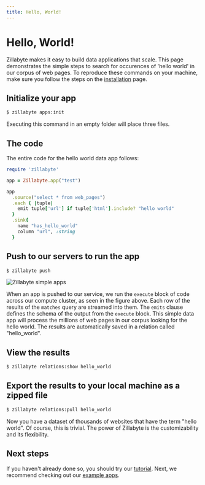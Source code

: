 ```yaml
---
title: Hello, World!
---
```


# Hello, World!

Zillabyte makes it easy to build data applications that scale. This page demonstrates the simple steps to search for occurences of 'hello world' in our corpus of web pages. To reproduce these commands on your machine, make sure you follow the steps on the [installation](/installation) page.

## Initialize your app

```bash
$ zillabyte apps:init
```
Executing this command in an empty folder will place three files. 
 
## The code 

The entire code for the hello world data app follows: 

```ruby
require 'zillabyte'

app = Zillabyte.app("test")

app
  .source("select * from web_pages")
  .each { |tuple|
    emit tuple['url'] if tuple['html'].include? "hello world"
  }
  .sink{
    name "has_hello_world"
    column "url", :string
  }
```


## Push to our servers to run the app

```bash 
$ zillabyte push
```

![Zillabyte simple apps](/images/SimpleApps.png)

When an app is pushed to our service, we run the `execute` block of code across our compute cluster, as seen in the figure above. Each row of the results of the `matches` query are streamed into them. The `emits` clause defines the schema of the output from the `execute` block. This simple data app will process the millions of web pages in our corpus looking for the hello world. The results are automatically saved in a relation called "hello_world". 

## View the results

``` bash
$ zillabyte relations:show hello_world
```

## Export the results to your local machine as a zipped file

```bash
$ zillabyte relations:pull hello_world 
``` 

Now you have a dataset of thousands of websites that have the term "hello world".  Of course, this is trivial.  The power of Zillabyte is the customizability and its flexibility.  

 
## Next steps

If you haven't already done so, you should try our [tutorial](/quickstart/tutorial). Next, we recommend checking out our [example apps](/examples/index_commerce).
  